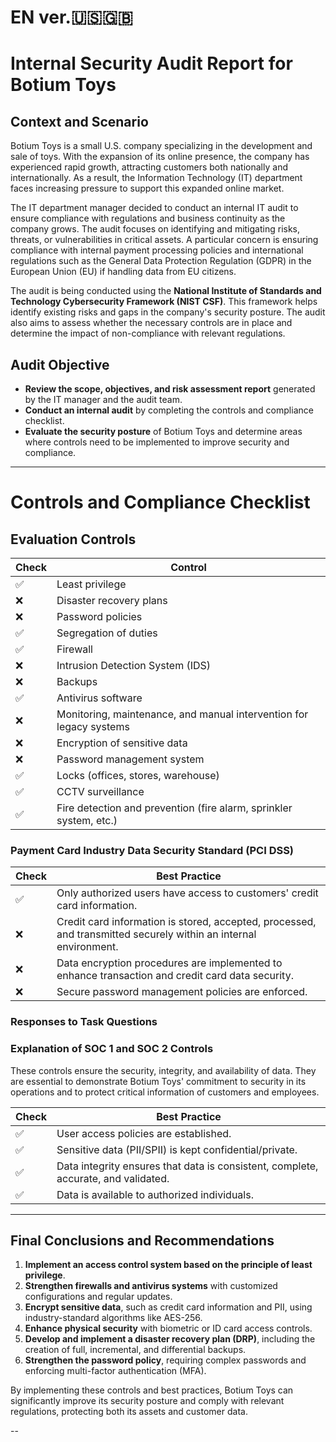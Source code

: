 # EN ver.🇺🇸🇬🇧
# Internal Security Audit Report for Botium Toys

## Context and Scenario

Botium Toys is a small U.S. company specializing in the development and sale of toys. With the expansion of its online presence, the company has experienced rapid growth, attracting customers both nationally and internationally. As a result, the Information Technology (IT) department faces increasing pressure to support this expanded online market.

The IT department manager decided to conduct an internal IT audit to ensure compliance with regulations and business continuity as the company grows. The audit focuses on identifying and mitigating risks, threats, or vulnerabilities in critical assets. A particular concern is ensuring compliance with internal payment processing policies and international regulations such as the General Data Protection Regulation (GDPR) in the European Union (EU) if handling data from EU citizens.

The audit is being conducted using the **National Institute of Standards and Technology Cybersecurity Framework (NIST CSF)**. This framework helps identify existing risks and gaps in the company's security posture. The audit also aims to assess whether the necessary controls are in place and determine the impact of non-compliance with relevant regulations.

## Audit Objective

- **Review the scope, objectives, and risk assessment report** generated by the IT manager and the audit team.
- **Conduct an internal audit** by completing the controls and compliance checklist.
- **Evaluate the security posture** of Botium Toys and determine areas where controls need to be implemented to improve security and compliance.

---

# Controls and Compliance Checklist

## Evaluation Controls

| Check | Control |
|---|---|
| ✅ | Least privilege |
| ❌ | Disaster recovery plans |
| ❌ | Password policies |
| ✅ | Segregation of duties |
| ✅ | Firewall |
| ❌ | Intrusion Detection System (IDS) |
| ❌ | Backups |
| ✅ | Antivirus software |
| ❌ | Monitoring, maintenance, and manual intervention for legacy systems |
| ❌ | Encryption of sensitive data |
| ❌ | Password management system |
| ✅ | Locks (offices, stores, warehouse) |
| ✅ | CCTV surveillance |
| ✅ | Fire detection and prevention (fire alarm, sprinkler system, etc.) |

### **Payment Card Industry Data Security Standard (PCI DSS)**

| Check | Best Practice |
|---|---|
| ✅ | Only authorized users have access to customers' credit card information. |
| ❌ | Credit card information is stored, accepted, processed, and transmitted securely within an internal environment. |
| ❌ | Data encryption procedures are implemented to enhance transaction and credit card data security. |
| ❌ | Secure password management policies are enforced. |

### **Responses to Task Questions**

### **Explanation of SOC 1 and SOC 2 Controls**

These controls ensure the security, integrity, and availability of data. They are essential to demonstrate Botium Toys' commitment to security in its operations and to protect critical information of customers and employees.

| Check | Best Practice |
|---|---|
| ✅ | User access policies are established. |
| ✅ | Sensitive data (PII/SPII) is kept confidential/private. |
| ✅ | Data integrity ensures that data is consistent, complete, accurate, and validated. |
| ✅ | Data is available to authorized individuals. |

---

## Final Conclusions and Recommendations

1. **Implement an access control system based on the principle of least privilege**.
2. **Strengthen firewalls and antivirus systems** with customized configurations and regular updates.
3. **Encrypt sensitive data**, such as credit card information and PII, using industry-standard algorithms like AES-256.
4. **Enhance physical security** with biometric or ID card access controls.
5. **Develop and implement a disaster recovery plan (DRP)**, including the creation of full, incremental, and differential backups.
6. **Strengthen the password policy**, requiring complex passwords and enforcing multi-factor authentication (MFA).

By implementing these controls and best practices, Botium Toys can significantly improve its security posture and comply with relevant regulations, protecting both its assets and customer data.

--

